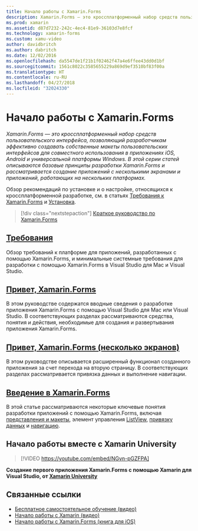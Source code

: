 ```yaml
---
title: Начало работы с Xamarin.Forms
description: Xamarin.Forms — это кроссплатформенный набор средств пользовательского интерфейса, позволяющий разработчикам эффективно создавать собственные макеты пользовательских интерфейсов для совместного использования в приложениях iOS, Android и универсальной платформы Windows. В этой серии статей описываются основы разработки Xamarin.Forms и рассматривается создание приложений с несколькими экранами и работающими на нескольких платформах.
ms.prod: xamarin
ms.assetid: d87d7232-242c-4ec4-81e9-36103d7e8fcf
ms.technology: xamarin-forms
ms.custom: xamu-video
author: davidbritch
ms.author: dabritch
ms.date: 12/02/2016
ms.openlocfilehash: da5547de1f21b1f02462f47a4e6ffee43dd0d1bf
ms.sourcegitcommit: 1561c8022c3585655229a869d9ef3510bf83f00a
ms.translationtype: HT
ms.contentlocale: ru-RU
ms.lasthandoff: 04/27/2018
ms.locfileid: "32024330"
---
```

# <a name="getting-started-with-xamarinforms"></a>Начало работы с Xamarin.Forms

_Xamarin.Forms — это кроссплатформенный набор средств пользовательского интерфейса, позволяющий разработчикам эффективно создавать собственные макеты пользовательских интерфейсов для совместного использования в приложениях iOS, Android и универсальной платформы Windows. В этой серии статей описываются базовые принципы разработки Xamarin.Forms и рассматривается создание приложений с несколькими экранами и приложений, работающих на нескольких платформах._

Обзор рекомендаций по установке и о настройке, относящихся к кроссплатформенной разработке, см. в статьях [Требования к Xamarin.Forms](installation.md) и [Установка](~/cross-platform/get-started/installation/index.md).

> [!div class="nextstepaction"]
> [Краткое руководство по Xamarin.Forms](~/xamarin-forms/get-started/hello-xamarin-forms/quickstart.md)



## <a name="requirementsinstallationmd"></a>[Требования](installation.md)

Обзор требований к платформе для приложений, разработанных с помощью Xamarin.Forms, и минимальные системные требования для разработки с помощью Xamarin.Forms в Visual Studio для Mac и Visual Studio.

## <a name="hello-xamarinformsxamarin-formsget-startedhello-xamarin-formsindexmd"></a>[Привет, Xamarin.Forms](~/xamarin-forms/get-started/hello-xamarin-forms/index.md)

В этом руководстве содержатся вводные сведения о разработке приложения Xamarin.Forms с помощью Visual Studio для Mac или Visual Studio. В соответствующих разделах рассматриваются средства, понятия и действия, необходимые для создания и развертывания приложения Xamarin.Forms.

## <a name="hello-xamarinforms-multiscreenxamarin-formsget-startedhello-xamarin-forms-multiscreenindexmd"></a>[Привет, Xamarin.Forms (несколько экранов)](~/xamarin-forms/get-started/hello-xamarin-forms-multiscreen/index.md)

В этом руководстве описывается расширенный функционал созданного приложения за счет перехода на вторую страницу. В соответствующих разделах рассматривается привязка данных и выполнение навигации.

## <a name="introduction-to-xamarinformsxamarin-formsget-startedintroduction-to-xamarin-formsmd"></a>[Введение в Xamarin.Forms](~/xamarin-forms/get-started/introduction-to-xamarin-forms.md)

В этой статье рассматриваются некоторые ключевые понятия разработки приложений с помощью Xamarin.Forms, включая [представления и макеты](~/xamarin-forms/get-started/introduction-to-xamarin-forms.md#Views_and_Layouts), элемент управления [ListView](~/xamarin-forms/get-started/introduction-to-xamarin-forms.md#Lists_in_Xamarin_Forms), [привязку данных](~/xamarin-forms/get-started/introduction-to-xamarin-forms.md#Data_Binding) и [навигацию](~/xamarin-forms/get-started/introduction-to-xamarin-forms.md#Navigation).


## <a name="get-started-with-xamarin-university"></a>Начало работы вместе с Xamarin University

> [!VIDEO https://youtube.com/embed/NGvn-pGZFPA]

**Создание первого приложения Xamarin.Forms с помощью Xamarin для Visual Studio, от [Xamarin University](https://university.xamarin.com)**


## <a name="related-links"></a>Связанные ссылки

- [Бесплатное самостоятельное обучение (видео)](https://university.xamarin.com/self-guided)
- [Начало работы с Xamarin (видео)](https://developer.xamarin.com/videos/)
- [Начало работы с Xamarin.Forms (книга для iOS)](https://developer.xamarin.com/workbooks/xamarin-forms/getting-started/GettingStartedWithXamarinForms-ios.workbook)
